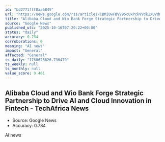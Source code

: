 ```yaml
---
id: "bd2771fff8aa6849"
url: "https://news.google.com/rss/articles/CBMi0wFBVV95cUxPckVVdk1xUVdmNk1ibHllRWlNQ1dUSlQxcm50aFVJdFU2N1BXOTNZNkRPeExGU3FrQVM3OWZsekFmMkpFVThURHBtUzIxNkw1eDRQbFJLcmNKNUUzRnJWSVJPQk1jV2hUVG1FWWRZMDNsSTFKM1JuZW9vaV9KY3B6TUpidWk0SDZyaldTWEU3Q1RlTFprZXlKRVhXRmhBNF9qWngzaHlMQzhzbXJpREZOSGFCUlRJcVFhbjJFbHpCcE1WYWtRTkFKVHY4ZkM0cUV0OEY4?oc=5"
title: "Alibaba Cloud and Wio Bank Forge Strategic Partnership to Drive AI and Cloud Innovation in Fintech - TechAfrica News"
source: "Google News"
published_utc: "2025-10-16T07:20:22+00:00"
status: "daily"
accuracy: 0.784
corroborations: 0
meaning: "AI news"
impact: "General"
affected: "General"
ts_daily: "1760625826.736479"
ts_weekly: null
ts_monthly: null
value_score: 0.461
---
```

## Alibaba Cloud and Wio Bank Forge Strategic Partnership to Drive AI and Cloud Innovation in Fintech - TechAfrica News

- Source: Google News
- Accuracy: 0.784

AI news
